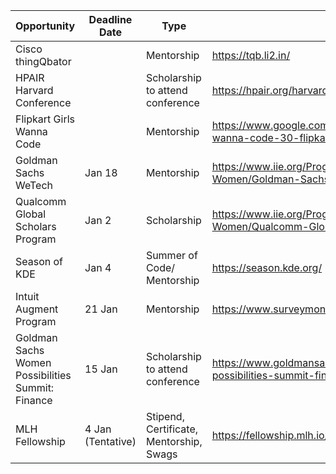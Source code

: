 | Opportunity                                     | Deadline Date | Type                                                        | Link                                                                                                   |
|---------------------------------------------------|---------------|-----------------------------------------------------------|--------------------------------------------------------------------------------------------------------|
| Cisco thingQbator                                 |               | Mentorship                                                | https://tqb.li2.in/                                                                                    |
| HPAIR Harvard Conference                          |               | Scholarship to attend conference                          | https://hpair.org/harvard-conference-2021                                                              |
| Flipkart Girls Wanna Code                         |               | Mentorship                                                | https://www.google.com/amp/s/dare2compete.com/o/flipkart-girls-wanna-code-30-flipkart-145093/amp       |
| Goldman Sachs WeTech                              | Jan 18        | Mentorship                                                | https://www.iie.org/Programs/WeTech/STEM-Scholarships-for-Women/Goldman-Sachs-Scholarship              |
| Qualcomm Global Scholars Program                  | Jan 2         | Scholarship                                               | https://www.iie.org/Programs/WeTech/STEM-Scholarships-for-Women/Qualcomm-Global-Scholars-Program/India |
| Season of KDE                                     | Jan 4         | Summer of Code/ Mentorship                                | https://season.kde.org/                                                                                |
| Intuit Augment Program                            | 21 Jan        | Mentorship                                                | https://www.surveymonkey.com/r/INTUIT_2020                                                             |
| Goldman Sachs Women Possibilities Summit: Finance | 15 Jan        | Scholarship to attend conference                          | https://www.goldmansachs.com/careers/students/programs/india/womens-possibilities-summit-finance.html  |
MLH Fellowship | 4 Jan (Tentative) | Stipend, Certificate, Mentorship, Swags | https://fellowship.mlh.io/programs/open-source
